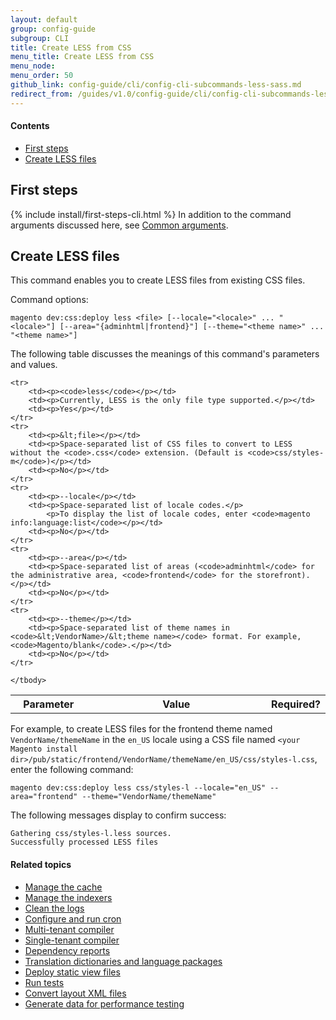 ```yaml
---
layout: default
group: config-guide
subgroup: CLI
title: Create LESS from CSS
menu_title: Create LESS from CSS
menu_node: 
menu_order: 50
github_link: config-guide/cli/config-cli-subcommands-less-sass.md
redirect_from: /guides/v1.0/config-guide/cli/config-cli-subcommands-less-sass.html
---
```



#### Contents

*	<a href="#config-cli-before">First steps</a>
*	<a href="#config-cli-config-cli-subcommands-less-sass">Create LESS files</a>

<h2 id="config-cli-before">First steps</h2>
{% include install/first-steps-cli.html %}
In addition to the command arguments discussed here, see <a href="{{ site.gdeurl }}config-guide/cli/config-cli-subcommands.html#config-cli-subcommands-common">Common arguments</a>.

<h2 id="config-cli-subcommands-less-sass">Create LESS files</h2>
This command enables you to create LESS files from existing CSS files.

Command options:

	magento dev:css:deploy less <file> [--locale="<locale>" ... "<locale>"] [--area="{adminhtml|frontend}"] [--theme="<theme name>" ... 
	"<theme name>"] 

The following table discusses the meanings of this command's parameters and values. 

<table>
	<col width="25%">
	<col width="65%">
	<col width="10%">
	<tbody>
		<tr>
			<th>Parameter</th>
			<th>Value</th>
			<th>Required?</th>
		</tr>
		
	<tr>
		<td><p><code>less</code></p></td>
		<td><p>Currently, LESS is the only file type supported.</p></td>
		<td><p>Yes</p></td>
	</tr>
	<tr>
		<td><p>&lt;file></p></td>
		<td><p>Space-separated list of CSS files to convert to LESS without the <code>.css</code> extension. (Default is <code>css/styles-m</code>)</p></td>
		<td><p>No</p></td>
	</tr>
	<tr>
		<td><p>--locale</p></td>
		<td><p>Space-separated list of locale codes.</p>
			<p>To display the list of locale codes, enter <code>magento info:language:list</code></p></td>
		<td><p>No</p></td>
	</tr>
	<tr>
		<td><p>--area</p></td>
		<td><p>Space-separated list of areas (<code>adminhtml</code> for the administrative area, <code>frontend</code> for the storefront).</p></td>
		<td><p>No</p></td>
	</tr>
	<tr>
		<td><p>--theme</p></td>
		<td><p>Space-separated list of theme names in <code>&lt;VendorName>/&lt;theme name></code> format. For example, <code>Magento/blank</code>.</p></td>
		<td><p>No</p></td>
	</tr>
	
	</tbody>
</table>

For example, to create LESS files for the frontend theme named `VendorName/themeName` in the `en_US` locale using a CSS file named `<your Magento install dir>/pub/static/frontend/VendorName/themeName/en_US/css/styles-l.css`, enter the following command:

	magento dev:css:deploy less css/styles-l --locale="en_US" --area="frontend" --theme="VendorName/themeName"

The following messages display to confirm success:

	Gathering css/styles-l.less sources.
	Successfully processed LESS files


#### Related topics

*	<a href="{{ site.gdeurl }}config-guide/cli/config-cli-subcommands-cache.html">Manage the cache</a>
*	<a href="{{ site.gdeurl }}config-guide/cli/config-cli-subcommands-index.html">Manage the indexers</a>
*	<a href="{{ site.gdeurl }}config-guide/cli/config-cli-subcommands-log.html">Clean the logs</a>
*	<a href="{{ site.gdeurl }}config-guide/cli/config-cli-subcommands-cron.html">Configure and run cron</a>
*	<a href="{{ site.gdeurl }}config-guide/cli/config-cli-subcommands-compiler-multi.html">Multi-tenant compiler</a>
*	<a href="{{ site.gdeurl }}config-guide/cli/config-cli-subcommands-compiler-single.html">Single-tenant compiler</a>
*	<a href="{{ site.gdeurl }}config-guide/cli/config-cli-subcommands-depen.html">Dependency reports</a>
*	<a href="{{ site.gdeurl }}config-guide/cli/config-cli-subcommands-i18n.html">Translation dictionaries and language packages</a>
*	<a href="{{ site.gdeurl }}config-guide/cli/config-cli-subcommands-static-view.html">Deploy static view files</a>
*	<a href="{{ site.gdeurl }}config-guide/cli/config-cli-subcommands-test.html">Run tests</a>
*	<a href="{{ site.gdeurl }}config-guide/cli/config-cli-subcommands-layout-xml.html">Convert layout XML files</a>
*	<a href="{{ site.gdeurl }}config-guide/cli/config-cli-subcommands-perf-data.html">Generate data for performance testing</a>